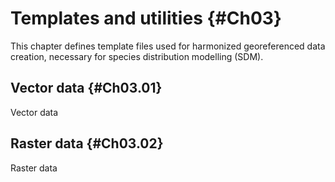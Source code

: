 # Templates and utilities {#Ch03}

This chapter defines template files used for harmonized georeferenced data creation, 
necessary for species distribution modelling (SDM).

## Vector data  {#Ch03.01}

Vector data


## Raster data  {#Ch03.02}

Raster data

